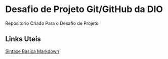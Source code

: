 # Desafio de Projeto Git/GitHub da DIO
Repositorio Criado Para o Desafio de Projeto

## Links Uteis
[Sintaxe Basica Markdown](https://www.markdownguide.org/basic-syntax/)
